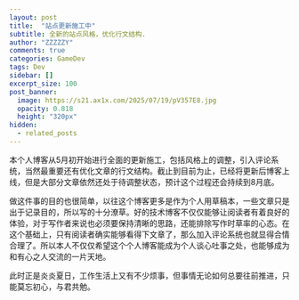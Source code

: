```yaml
---
layout: post
title:  "站点更新施工中"
subtitle: 全新的站点风格，优化行文结构.
author: "ZZZZZY"
comments: true
categories: GameDev
tags: Dev
sidebar: []
excerpt_size: 100
post_banner:
  image: https://s21.ax1x.com/2025/07/19/pV357E8.jpg
  opacity: 0.818
  height: "320px"
hidden:
  - related_posts
---
```

本个人博客从5月初开始进行全面的更新施工，包括风格上的调整，引入评论系统，当然最重要还有优化文章的行文结构。截止到目前为止，已经将更新后博客上线，但是大部分文章依然还处于待调整状态，预计这个过程还会持续到8月底。

做这件事的目的也很简单，以往这个博客更多是作为个人用草稿本，一些文章只是出于记录目的，所以写的十分潦草。好的技术博客不仅仅能够让阅读者有着良好的体验，对于写作者来说也必须要保持清晰的思路，还能排除写作时草率的心态。在这个基础上，只有阅读者确实能够看得下文章了，那么加入评论系统也就显得合情合理了。所以本人不仅仅希望这个个人博客能成为个人谈心吐事之处，也能够成为和有心之人交流的一片天地。

此时正是炎炎夏日，工作生活上又有不少烦事，但事情无论如何总要往前推进，只能莫忘初心，与君共勉。